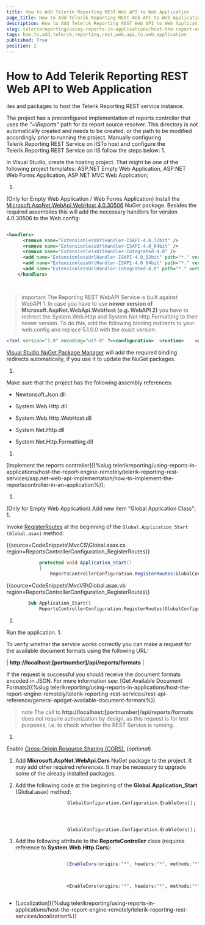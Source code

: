 ```yaml
---
title: How to Add Telerik Reporting REST Web API to Web Application
page_title: How to Add Telerik Reporting REST Web API to Web Application | for Telerik Reporting Documentation
description: How to Add Telerik Reporting REST Web API to Web Application
slug: telerikreporting/using-reports-in-applications/host-the-report-engine-remotely/telerik-reporting-rest-services/asp.net-web-api-implementation/how-to-add-telerik-reporting-rest-web-api-to-web-application
tags: how,to,add,telerik,reporting,rest,web,api,to,web,application
published: True
position: 2
---
```


# How to Add Telerik Reporting REST Web API to Web Application

iles and packages to host the Telerik Reporting REST service instance.
        

The project has a preconfigured implementation of reports controller that uses the *"~\Reports"* path for
          its report source resolver. This directory is not automatically created and needs to be created, or the path to be modified accordingly prior to running the project.
        Manually configuring Telerik.Reporting REST Service on IISTo host and configure the Telerik.Reporting REST Service on IIS follow the steps below:
1. 

In Visual Studio, create the hosting project.
                  That might be one of the following project templates: ASP.NET Empty Web Application, ASP.NET Web Forms Application, ASP.NET MVC Web Application;
                
1. 

(Only for Empty Web Application / Web Forms Application) Install the
                  [Microsoft.AspNet.WebApi.WebHost 4.0.30506](https://www.nuget.org/packages/Microsoft.AspNet.WebApi.WebHost/4.0.30506)                  NuGet package.
                  Besides the required assemblies this will add the necessary handlers for version 4.0.30506 to the Web.config:
                

	
````xml

<handlers>
      <remove name="ExtensionlessUrlHandler-ISAPI-4.0_32bit" />
      <remove name="ExtensionlessUrlHandler-ISAPI-4.0_64bit" />
      <remove name="ExtensionlessUrlHandler-Integrated-4.0" />
      <add name="ExtensionlessUrlHandler-ISAPI-4.0_32bit" path="*." verb="GET,HEAD,POST,DEBUG,PUT,DELETE,PATCH,OPTIONS" modules="IsapiModule" scriptProcessor="%windir%\Microsoft.NET\Framework\v4.0.30319\aspnet_isapi.dll" preCondition="classicMode,runtimeVersionv4.0,bitness32" responseBufferLimit="0" />
      <add name="ExtensionlessUrlHandler-ISAPI-4.0_64bit" path="*." verb="GET,HEAD,POST,DEBUG,PUT,DELETE,PATCH,OPTIONS" modules="IsapiModule" scriptProcessor="%windir%\Microsoft.NET\Framework64\v4.0.30319\aspnet_isapi.dll" preCondition="classicMode,runtimeVersionv4.0,bitness64" responseBufferLimit="0" />
      <add name="ExtensionlessUrlHandler-Integrated-4.0" path="*." verb="GET,HEAD,POST,DEBUG,PUT,DELETE,PATCH,OPTIONS" type="System.Web.Handlers.TransferRequestHandler" preCondition="integratedMode,runtimeVersionv4.0" />
    </handlers>

				
````



>important The Reporting REST WebAPI Service is built against WebAPI 1. In case you have to use  __newer version of Microsoft.AspNet.WebApi.WebHost (e.g. WebAPI 2)__                     you have to redirect the System.Web.Http and System.Net.Http.Formatting to their newer version.                    To do this, add the following binding redirects to your web.config and replace 5.1.0.0 with the exact version:                  

	
````xml
<?xml version="1.0" encoding="utf-8" ?><configuration>  <runtime>    <assemblyBinding xmlns="urn:schemas-microsoft-com:asm.v1">      <dependentAssembly>        <assemblyIdentity name="System.Web.Http" culture="neutral" publicKeyToken="31bf3856ad364e35"/>        <bindingRedirect oldVersion="0.0.0.0-65535.65535.65535.65535" newVersion="5.1.0.0"/>      </dependentAssembly>      <dependentAssembly>        <assemblyIdentity name="System.Net.Http.Formatting" culture="neutral" publicKeyToken="31bf3856ad364e35"/>        <bindingRedirect oldVersion="0.0.0.0-65535.65535.65535.65535" newVersion="5.1.0.0"/>      </dependentAssembly>    </assemblyBinding>  </runtime></configuration>				              
````

[Visual Studio NuGet Package Manager](https://docs.nuget.org/consume/installing-nuget) will add the required binding redirects automatically, if you use it to update the NuGet packages.                  

1. 

Make sure that the project has the following assembly references:

* Newtonsoft.Json.dll
                    

* System.Web.Http.dll
                    

* System.Web.Http.WebHost.dll
                    

* System.Net.Http.dll
                    

* System.Net.Http.Formatting.dll
                    
1. 

[Implement the reports controller]({%slug telerikreporting/using-reports-in-applications/host-the-report-engine-remotely/telerik-reporting-rest-services/asp.net-web-api-implementation/how-to-implement-the-reportscontroller-in-an-application%});
                
1. 

(Only for Empty Web Application) Add new item "Global Application Class";
1. 

Invoke
                  [RegisterRoutes](/reporting/api/Telerik.Reporting.Services.WebApi.ReportsControllerConfiguration#Telerik_Reporting_Services_WebApi_ReportsControllerConfiguration_RegisterRoutes_System_Web_Http_HttpConfiguration_)                  at the beginning of the `Global.Application_Start (Global.asax)` method:
                

{{source=CodeSnippets\MvcCS\Global.asax.cs region=ReportsControllerConfiguration_RegisterRoutes}}
````c#
	        protected void Application_Start()
	        {
	            ReportsControllerConfiguration.RegisterRoutes(GlobalConfiguration.Configuration);
````



{{source=CodeSnippets\MvcVB\Global.asax.vb region=ReportsControllerConfiguration_RegisterRoutes}}
````vb
	    Sub Application_Start()
	        ReportsControllerConfiguration.RegisterRoutes(GlobalConfiguration.Configuration)
````


1. 

Run the application.
1. 

To verify whether the service works correctly you can make a request
                  for the available document formats using the following URL:
                



| __http://localhost:[portnumber]/api/reports/formats__ |




If the request is successful you should receive the document formats encoded in JSON. For more information see: [Get Available Document Formats]({%slug telerikreporting/using-reports-in-applications/host-the-report-engine-remotely/telerik-reporting-rest-services/rest-api-reference/general-api/get-available-document-formats%}).
                

>note The call to  __http://localhost:[portnumber]/api/reports/formats__  does not require authorization by design, as this request is for test purposes, i.e. to check whether the REST Service is running.                  

1. 

Enable [Cross-Origin Resource Sharing (CORS).](https://developer.mozilla.org/en-US/docs/Web/HTTP/CORS) (*optional*)
                

1. Add __Microsoft.AspNet.WebApi.Cors__ NuGet package to the project. It may add other required references. It may be necessary to upgrade some of the already installed packages.
                    

1. Add the following code at the beginning of the __Global.Application_Start__ (Global.asax) method:
                    

	                      GlobalConfiguration.Configuration.EnableCors();
                    



	                      GlobalConfiguration.Configuration.EnableCors();
                    



1. Add the following attribute to the __ReportsController__ class (requires reference to __System.Web.Http.Cors__):
                    

	
````c#

                      [EnableCors(origins:"*", headers:"*", methods:"*")]
                      
````



	
````vb

                      <EnableCors(origins:"*", headers:"*", methods:"*")>
                      
````



 * [Localization]({%slug telerikreporting/using-reports-in-applications/host-the-report-engine-remotely/telerik-reporting-rest-services/localization%})
